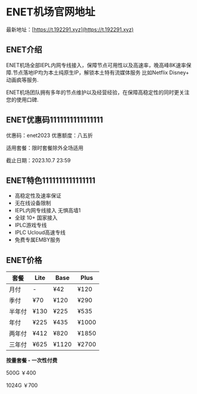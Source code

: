 # ENET机场官网地址

最新地址：[https://t.192291.xyz](https://t.192291.xyz)

## ENET介绍

ENET机场全部IEPL内网专线接入，保障节点可用性以及高速率，晚高峰8K速率保障.节点落地IP均为本土纯原生IP，解锁本土特有流媒体服务 比如Netflix Disney+ 动画疯等服务.

ENET机场团队拥有多年的节点维护以及经营经验，在保障高稳定性的同时更关注您的使用口碑.

## ENET优惠码1111111111111111

优惠码：enet2023 优惠额度：八五折

适用套餐：限时套餐除外全场适用

截止日期：2023.10.7 23:59

## ENET特色1111111111111111

* 高稳定性及速率保证
* 无在线设备限制
* IEPL内网专线接入 无惧高墙1
* 全球 10+ 国家接入
* IPLC游戏专线
* IPLC Ucloud高速专线
* 免费专属EMBY服务

## ENET价格

|套餐|Lite|Base|Plus|
|----|----|----|----|
|月付|-|¥42|¥120|
|季付|¥70|¥120|¥290|
|半年付|¥130|¥225|¥535|
|年付|¥225|¥435|¥1000|
|两年付|¥412|¥820|¥1850|
|三年付|¥625|¥1120|¥2700|

**按量套餐 - 一次性付费**

500G ￥400

1024G ￥700

